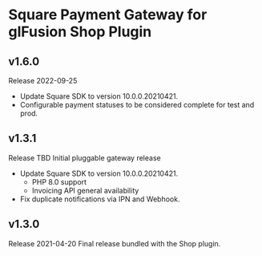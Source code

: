 # Square Payment Gateway for glFusion Shop Plugin

## v1.6.0
Release 2022-09-25
- Update Square SDK to version 10.0.0.20210421.
- Configurable payment statuses to be considered complete for test and prod.

## v1.3.1
Release TBD
Initial pluggable gateway release
- Update Square SDK to version 10.0.0.20210421.
  - PHP 8.0 support
  - Invoicing API general availability
- Fix duplicate notifications via IPN and Webhook.

## v1.3.0
Release 2021-04-20
Final release bundled with the Shop plugin.
